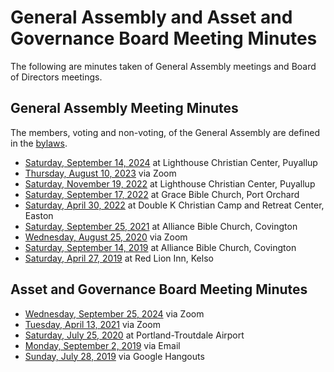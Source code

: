 # General Assembly and Asset and Governance Board Meeting Minutes

The following are minutes taken of General Assembly meetings and Board of
Directors meetings.

## General Assembly Meeting Minutes

The members, voting and non-voting, of the General Assembly are defined in the
[bylaws](bylaws.md).

- [Saturday, September 14, 2024](_meeting_minutes/2024-09-14.md) at Lighthouse Christian Center, Puyallup
- [Thursday, August 10, 2023](_meeting_minutes/2023-08-10.md) via Zoom
- [Saturday, November 19, 2022](_meeting_minutes/2022-11-19.md) at Lighthouse Christian Center, Puyallup
- [Saturday, September 17, 2022](_meeting_minutes/2022-09-17.md) at Grace Bible Church, Port Orchard
- [Saturday, April 30, 2022](_meeting_minutes/2022-04-30.md) at Double K Christian Camp and Retreat Center, Easton
- [Saturday, September 25, 2021](_meeting_minutes/2021-09-25.md) at Alliance Bible Church, Covington
- [Wednesday, August 25, 2020](_meeting_minutes/2021-08-25.md) via Zoom
- [Saturday, September 14, 2019](_meeting_minutes/2019-09-14.md) at Alliance Bible Church, Covington
- [Saturday, April 27, 2019](_meeting_minutes/2019-04-27.md) at Red Lion Inn, Kelso

## Asset and Governance Board Meeting Minutes

- [Wednesday, September 25, 2024](_meeting_minutes/2024-09-25.md) via Zoom
- [Tuesday, April 13, 2021](_meeting_minutes/2021-04-13.md) via Zoom
- [Saturday, July 25, 2020](_meeting_minutes/2020-07-25.md) at Portland-Troutdale Airport
- [Monday, September 2, 2019](_meeting_minutes/2019-09-02.md) via Email
- [Sunday, July 28, 2019](_meeting_minutes/2019-07-28.md) via Google Hangouts
